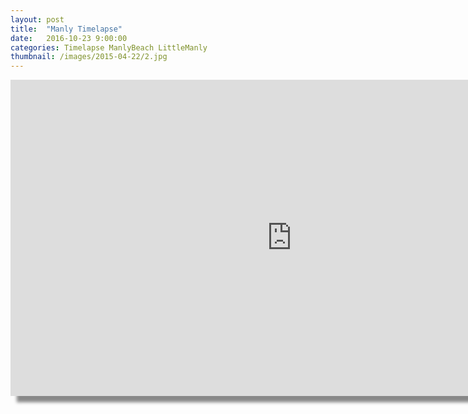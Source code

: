 ```yaml
---
layout: post
title:  "Manly Timelapse"
date:   2016-10-23 9:00:00
categories: Timelapse ManlyBeach LittleManly
thumbnail: /images/2015-04-22/2.jpg
---
```


<div>
<iframe style="box-shadow: 10px 10px 5px #888888;" width="900" height="506" src="https://www.youtube.com/embed/dUHqV3HFv_g?wmode=opaque" frameborder="0" allowfullscreen="allowfullscreen">Manly Beach&nbsp;</iframe>
</div>
<!--more-->
